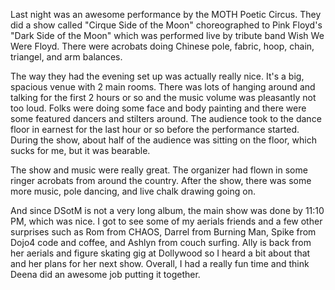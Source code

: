 Last night was an awesome performance by the MOTH Poetic Circus. They did a show called "Cirque Side of the Moon" choreographed to Pink Floyd's "Dark Side of the Moon" which was performed live by tribute band Wish We Were Floyd. There were acrobats doing Chinese pole, fabric, hoop, chain, triangel, and arm balances.

The way they had the evening set up was actually really nice. It's a big, spacious venue with 2 main rooms. There was lots of hanging around and talking for the first 2 hours or so and the music volume was pleasantly not too loud. Folks were doing some face and body painting and there were some featured dancers and stilters around. The audience took to the dance floor in earnest for the last hour or so before the performance started. During the show, about half of the audience was sitting on the floor, which sucks for me, but it was bearable.

The show and music were really great. The organizer had flown in some ringer acrobats from around the country. After the show, there was some more music, pole dancing, and live chalk drawing going on.

And since DSotM is not a very long album, the main show was done by 11:10 PM, which was nice. I got to see some of my aerials friends and a few other surprises such as Rom from CHAOS, Darrel from Burning Man, Spike from Dojo4 code and coffee, and Ashlyn from couch surfing. Ally is back from her aerials and figure skating gig at Dollywood so I heard a bit about that and her plans for her next show. Overall, I had a really fun time and think Deena did an awesome job putting it together.

<flickrshow href="page_show_url=%2Fphotos%2F88096431%40N00%2Fsets%2F72157632727737774%2Fshow%2F&page_show_back_url=%2Fphotos%2F88096431%40N00%2Fsets%2F72157632727737774%2F&set_id=72157632727737774&"/>
